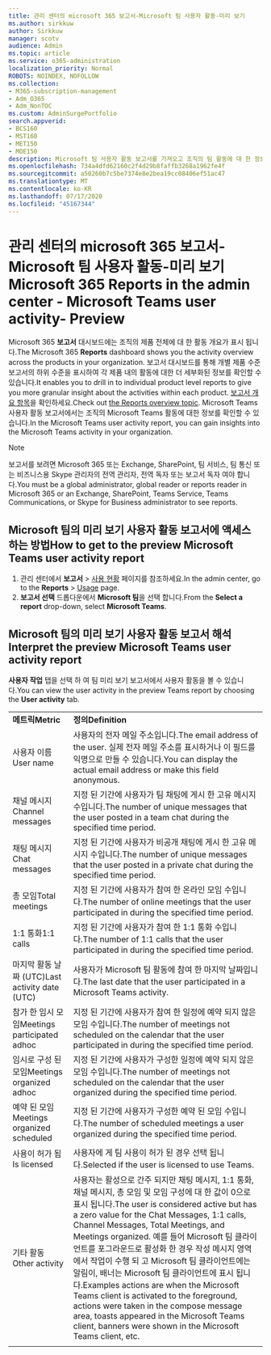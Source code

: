 ```yaml
---
title: 관리 센터의 microsoft 365 보고서-Microsoft 팀 사용자 활동-미리 보기
ms.author: sirkkuw
author: Sirkkuw
manager: scotv
audience: Admin
ms.topic: article
ms.service: o365-administration
localization_priority: Normal
ROBOTS: NOINDEX, NOFOLLOW
ms.collection:
- M365-subscription-management
- Adm_O365
- Adm_NonTOC
ms.custom: AdminSurgePortfolio
search.appverid:
- BCS160
- MST160
- MET150
- MOE150
description: Microsoft 팀 사용자 활동 보고서를 가져오고 조직의 팀 활동에 대 한 정보를 파악 하는 방법을 알아봅니다.
ms.openlocfilehash: 734a4dfd62160c2f4d29b8faffb3268a1962fe4f
ms.sourcegitcommit: a50260b7c5be7374e8e2bea19cc08406ef51ac47
ms.translationtype: MT
ms.contentlocale: ko-KR
ms.lasthandoff: 07/17/2020
ms.locfileid: "45167344"
---
```

# <a name="microsoft-365-reports-in-the-admin-center---microsoft-teams-user-activity--preview"></a><span data-ttu-id="4a36f-103">관리 센터의 microsoft 365 보고서-Microsoft 팀 사용자 활동-미리 보기</span><span class="sxs-lookup"><span data-stu-id="4a36f-103">Microsoft 365 Reports in the admin center - Microsoft Teams user activity- Preview</span></span>

<span data-ttu-id="4a36f-104">Microsoft 365 **보고서** 대시보드에는 조직의 제품 전체에 대 한 활동 개요가 표시 됩니다.</span><span class="sxs-lookup"><span data-stu-id="4a36f-104">The Microsoft 365 **Reports** dashboard shows you the activity overview across the products in your organization.</span></span> <span data-ttu-id="4a36f-105">보고서 대시보드를 통해 개별 제품 수준 보고서의 하위 수준을 표시하여 각 제품 내의 활동에 대한 더 세부화된 정보를 확인할 수 있습니다.</span><span class="sxs-lookup"><span data-stu-id="4a36f-105">It enables you to drill in to individual product level reports to give you more granular insight about the activities within each product.</span></span> <span data-ttu-id="4a36f-106">[보고서 개요 항목](activity-reports.md)을 확인하세요.</span><span class="sxs-lookup"><span data-stu-id="4a36f-106">Check out [the Reports overview topic](activity-reports.md).</span></span> <span data-ttu-id="4a36f-107">Microsoft Teams 사용자 활동 보고서에서는 조직의 Microsoft Teams 활동에 대한 정보를 확인할 수 있습니다.</span><span class="sxs-lookup"><span data-stu-id="4a36f-107">In the Microsoft Teams user activity report, you can gain insights into the Microsoft Teams activity in your organization.</span></span>
  
> [!NOTE]
> <span data-ttu-id="4a36f-108">보고서를 보려면 Microsoft 365 또는 Exchange, SharePoint, 팀 서비스, 팀 통신 또는 비즈니스용 Skype 관리자의 전역 관리자, 전역 독자 또는 보고서 독자 여야 합니다.</span><span class="sxs-lookup"><span data-stu-id="4a36f-108">You must be a global administrator, global reader or reports reader in Microsoft 365 or an Exchange, SharePoint, Teams Service, Teams Communications, or Skype for Business administrator to see reports.</span></span>  
 
## <a name="how-to-get-to-the-preview-microsoft-teams-user-activity-report"></a><span data-ttu-id="4a36f-109">Microsoft 팀의 미리 보기 사용자 활동 보고서에 액세스 하는 방법</span><span class="sxs-lookup"><span data-stu-id="4a36f-109">How to get to the preview Microsoft Teams user activity report</span></span>

1. <span data-ttu-id="4a36f-110">관리 센터에서 **보고서** \> <a href="https://go.microsoft.com/fwlink/p/?linkid=2074756" target="_blank">사용 현황</a> 페이지를 참조하세요.</span><span class="sxs-lookup"><span data-stu-id="4a36f-110">In the admin center, go to the **Reports** \> <a href="https://go.microsoft.com/fwlink/p/?linkid=2074756" target="_blank">Usage</a> page.</span></span>
2. <span data-ttu-id="4a36f-111">**보고서 선택** 드롭다운에서 **Microsoft 팀**을 선택 합니다.</span><span class="sxs-lookup"><span data-stu-id="4a36f-111">From the **Select a report** drop-down, select **Microsoft Teams**.</span></span>
  
## <a name="interpret-the-preview-microsoft-teams-user-activity-report"></a><span data-ttu-id="4a36f-112">Microsoft 팀의 미리 보기 사용자 활동 보고서 해석</span><span class="sxs-lookup"><span data-stu-id="4a36f-112">Interpret the preview Microsoft Teams user activity report</span></span>

<span data-ttu-id="4a36f-113">**사용자 작업** 탭을 선택 하 여 팀 미리 보기 보고서에서 사용자 활동을 볼 수 있습니다.</span><span class="sxs-lookup"><span data-stu-id="4a36f-113">You can view the user activity in the preview Teams report by choosing the **User activity** tab.</span></span>
  
|||
|:-----|:-----|
|<span data-ttu-id="4a36f-114">**메트릭**</span><span class="sxs-lookup"><span data-stu-id="4a36f-114">**Metric**</span></span>|<span data-ttu-id="4a36f-115">**정의**</span><span class="sxs-lookup"><span data-stu-id="4a36f-115">**Definition**</span></span>|
|<span data-ttu-id="4a36f-116">사용자 이름</span><span class="sxs-lookup"><span data-stu-id="4a36f-116">User name</span></span>  <br/> |<span data-ttu-id="4a36f-117">사용자의 전자 메일 주소입니다.</span><span class="sxs-lookup"><span data-stu-id="4a36f-117">The email address of the user.</span></span> <span data-ttu-id="4a36f-118">실제 전자 메일 주소를 표시하거나 이 필드를 익명으로 만들 수 있습니다.</span><span class="sxs-lookup"><span data-stu-id="4a36f-118">You can display the actual email address or make this field anonymous.</span></span>   <br/> |
|<span data-ttu-id="4a36f-119">채널 메시지</span><span class="sxs-lookup"><span data-stu-id="4a36f-119">Channel messages</span></span>   <br/> |<span data-ttu-id="4a36f-120">지정 된 기간에 사용자가 팀 채팅에 게시 한 고유 메시지 수입니다.</span><span class="sxs-lookup"><span data-stu-id="4a36f-120">The number of unique messages that the user posted in a team chat during the specified time period.</span></span>  <br/> |
|<span data-ttu-id="4a36f-121">채팅 메시지</span><span class="sxs-lookup"><span data-stu-id="4a36f-121">Chat messages</span></span>   <br/> |<span data-ttu-id="4a36f-122">지정 된 기간에 사용자가 비공개 채팅에 게시 한 고유 메시지 수입니다.</span><span class="sxs-lookup"><span data-stu-id="4a36f-122">The number of unique messages that the user posted in a private chat during the specified time period.</span></span>  <br/> |
|<span data-ttu-id="4a36f-123">총 모임</span><span class="sxs-lookup"><span data-stu-id="4a36f-123">Total meetings</span></span>   <br/> |<span data-ttu-id="4a36f-124">지정 된 기간에 사용자가 참여 한 온라인 모임 수입니다.</span><span class="sxs-lookup"><span data-stu-id="4a36f-124">The number of online meetings that the user participated in during the specified time period.</span></span>  <br/> |
|<span data-ttu-id="4a36f-125">1:1 통화</span><span class="sxs-lookup"><span data-stu-id="4a36f-125">1:1 calls</span></span>   <br/> | <span data-ttu-id="4a36f-126">지정 된 기간에 사용자가 참여 한 1:1 통화 수입니다.</span><span class="sxs-lookup"><span data-stu-id="4a36f-126">The number of 1:1 calls that the user participated in during the specified time period.</span></span>  <br/> |
|<span data-ttu-id="4a36f-127">마지막 활동 날짜 (UTC)</span><span class="sxs-lookup"><span data-stu-id="4a36f-127">Last activity date (UTC)</span></span>  <br/> |<span data-ttu-id="4a36f-128">사용자가 Microsoft 팀 활동에 참여 한 마지막 날짜입니다.</span><span class="sxs-lookup"><span data-stu-id="4a36f-128">The last date that the user participated in a Microsoft Teams activity.</span></span><br/> |
|<span data-ttu-id="4a36f-129">참가 한 임시 모임</span><span class="sxs-lookup"><span data-stu-id="4a36f-129">Meetings participated adhoc</span></span>   <br/> | <span data-ttu-id="4a36f-130">지정 된 기간에 사용자가 참여 한 일정에 예약 되지 않은 모임 수입니다.</span><span class="sxs-lookup"><span data-stu-id="4a36f-130">The number of  meetings not scheduled on the calendar that the user participated in during the specified time period.</span></span>  <br/> |
|<span data-ttu-id="4a36f-131">임시로 구성 된 모임</span><span class="sxs-lookup"><span data-stu-id="4a36f-131">Meetings organized adhoc</span></span> <br/> |<span data-ttu-id="4a36f-132">지정 된 기간에 사용자가 구성한 일정에 예약 되지 않은 모임 수입니다.</span><span class="sxs-lookup"><span data-stu-id="4a36f-132">The number of meetings not scheduled on the calendar that the user organized during the specified time period.</span></span> <br/>|
|<span data-ttu-id="4a36f-133">예약 된 모임</span><span class="sxs-lookup"><span data-stu-id="4a36f-133">Meetings organized scheduled</span></span>  <br/> |<span data-ttu-id="4a36f-134">지정 된 기간에 사용자가 구성한 예약 된 모임 수입니다.</span><span class="sxs-lookup"><span data-stu-id="4a36f-134">The number of scheduled meetings  a user organized during the specified time period.</span></span>  <br/> |
|<span data-ttu-id="4a36f-135">사용이 허가 됨</span><span class="sxs-lookup"><span data-stu-id="4a36f-135">Is licensed</span></span> |<span data-ttu-id="4a36f-136">사용자에 게 팀 사용이 허가 된 경우 선택 됩니다.</span><span class="sxs-lookup"><span data-stu-id="4a36f-136">Selected if the user is licensed to use Teams.</span></span>|
|<span data-ttu-id="4a36f-137">기타 활동</span><span class="sxs-lookup"><span data-stu-id="4a36f-137">Other activity</span></span>|<span data-ttu-id="4a36f-138">사용자는 활성으로 간주 되지만 채팅 메시지, 1:1 통화, 채널 메시지, 총 모임 및 모임 구성에 대 한 값이 0으로 표시 됩니다.</span><span class="sxs-lookup"><span data-stu-id="4a36f-138">The user is considered active but has a zero value for the Chat Messages, 1:1 calls, Channel Messages, Total Meetings, and Meetings organized.</span></span> <span data-ttu-id="4a36f-139">예를 들어 Microsoft 팀 클라이언트를 포그라운드로 활성화 한 경우 작성 메시지 영역에서 작업이 수행 되 고 Microsoft 팀 클라이언트에는 알림이, 배너는 Microsoft 팀 클라이언트에 표시 됩니다.</span><span class="sxs-lookup"><span data-stu-id="4a36f-139">Examples actions are when the Microsoft Teams client is activated to the foreground, actions were taken in the compose message area, toasts appeared in the Microsoft Teams client, banners were shown in the Microsoft Teams client, etc.</span></span> |
|||